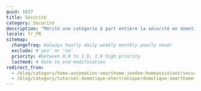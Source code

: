 ```yaml
---
guid: 1037
title: Sécurité
category: Securite
description: "Mérite une catégorie à part entière la sécurité en domotique est de loin la plus utilisée avec en premier lieu les systèmes d’alarmes et de vidéosurveillance"
locale: fr_FR
sitemap:
  changefreq: #always hourly daily weekly monthly yearly never
  exclude: #'yes' or 'no'
  priority: #between 0.0 to 1.0, 1.0 high priority
  lastmod: # date to end modification
redirect_from: 
  - /blog/category/home-automation-smarthome-jeedom-homeassistant/securite/
  - /blog/category/tutoriel-domotique-electronique/domotique-smarthome-jeedom-homeassistant/securite/
---
```

